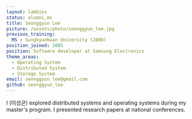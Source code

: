 ```yaml
---
layout: labbies
status: alumni_ms
title: Seonggyun Lee
picture: /assets/photo/seonggyun_lee.jpg
previous_training:
  MS : Sungkyunkwan University (2008)
position_joined: 2005
position: Software developer at Samsung Electronics
theme_areas:
  - Operating System
  - Distributed System
  - Storage System
email: seonggyun_lee@gmail.com
github: seonggyun_lee
---
```


I (이성균) explored distributed systems and operating systems during my master's program. I presented research papers at national conferences.
